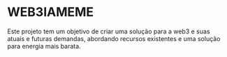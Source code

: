 # WEB3IAMEME
Este projeto tem um objetivo de criar uma solução para a web3 e suas atuais e futuras demandas, abordando recursos existentes e uma solução para energia mais barata.
